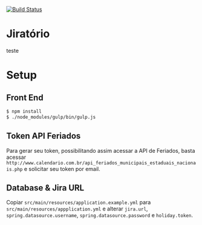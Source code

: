 [![Build Status](https://travis-ci.org/LeonardoFerreiraa/jirareport.svg?branch=master)](https://travis-ci.org/LeonardoFerreiraa/jirareport)

# Jiratório

teste

# Setup

## Front End

```bash
$ npm install
$ ./node_modules/gulp/bin/gulp.js
```
## Token API Feriados

Para gerar seu token, possibilitando assim acessar a API de Feriados, basta acessar `http://www.calendario.com.br/api_feriados_municipais_estaduais_nacionais.php` e solicitar seu token por email.

## Database & Jira URL

Copiar `src/main/resources/application.example.yml` para `src/main/resources/appplication.yml` e alterar `jira.url`, `spring.datasource.username`, `spring.datasource.password` e `holiday.token`.
